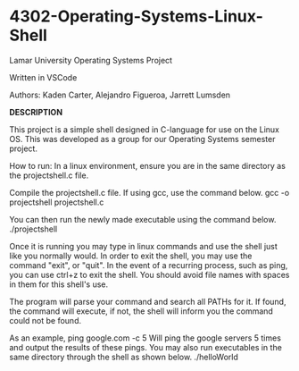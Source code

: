 # 4302-Operating-Systems-Linux-Shell
Lamar University Operating Systems Project

Written in VSCode

Authors: Kaden Carter, Alejandro Figueroa, Jarrett Lumsden

**DESCRIPTION**

This project is a simple shell designed in C-language for use on the Linux OS.
This was developed as a group for our Operating Systems semester project.

How to run:
In a linux environment, ensure you are in the same directory as the projectshell.c file.

Compile the projectshell.c file. If using gcc, use the command below.
gcc -o projectshell projectshell.c

You can then run the newly made executable using the command below.
./projectshell

Once it is running you may type in linux commands and use the shell just like you normally would.
In order to exit the shell, you may use the command "exit", or "quit".
In the event of a recurring process, such as ping, you can use ctrl+z to exit the shell.
You should avoid file names with spaces in them for this shell's use.

The program will parse your command and search all PATHs for it.
If found, the command will execute, if not, the shell will inform you the command could not be found.

As an example,
ping google.com -c 5
Will ping the google servers 5 times and output the results of these pings.
You may also run executables in the same directory through the shell as shown below.
./helloWorld
